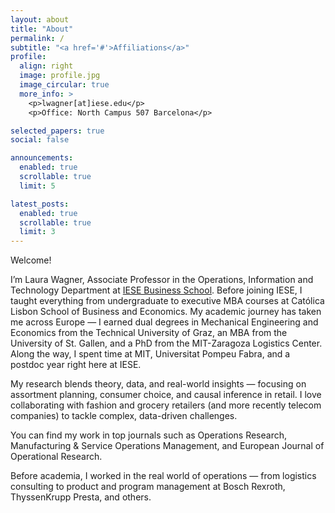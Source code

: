 ```yaml
---
layout: about
title: "About"
permalink: /
subtitle: "<a href='#'>Affiliations</a>"
profile:
  align: right
  image: profile.jpg
  image_circular: true
  more_info: >
    <p>lwagner[at]iese.edu</p>
    <p>Office: North Campus 507 Barcelona</p>

selected_papers: true
social: false

announcements:
  enabled: true
  scrollable: true
  limit: 5

latest_posts:
  enabled: true
  scrollable: true
  limit: 3
---
```


Welcome!

I’m Laura Wagner, Associate Professor in the Operations, Information and Technology Department at [IESE Business School](https://www.iese.edu/). Before joining IESE, I taught everything from undergraduate to executive MBA courses at Católica Lisbon School of Business and Economics. My academic journey has taken me across Europe — I earned dual degrees in Mechanical Engineering and Economics from the Technical University of Graz, an MBA from the University of St. Gallen, and a PhD from the MIT-Zaragoza Logistics Center. Along the way, I spent time at MIT, Universitat Pompeu Fabra, and a postdoc year right here at IESE.

My research blends theory, data, and real-world insights — focusing on assortment planning, consumer choice, and causal inference in retail. I love collaborating with fashion and grocery retailers (and more recently telecom companies) to tackle complex, data-driven challenges.

You can find my work in top journals such as Operations Research, Manufacturing & Service Operations Management, and European Journal of Operational Research.

Before academia, I worked in the real world of operations — from logistics consulting to product and program management at Bosch Rexroth, ThyssenKrupp Presta, and others.

